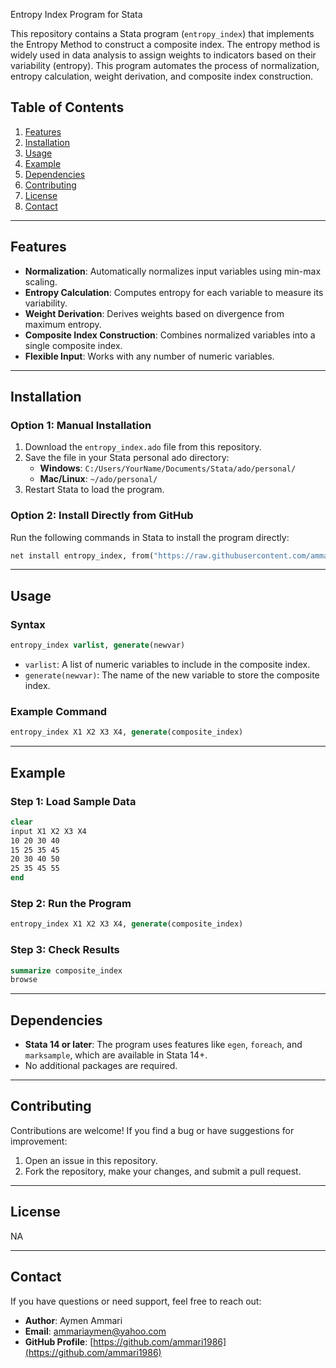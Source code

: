 Entropy Index Program for Stata

This repository contains a Stata program (`entropy_index`) that implements the Entropy Method to construct a composite index. The entropy method is widely used in data analysis to assign weights to indicators based on their variability (entropy). This program automates the process of normalization, entropy calculation, weight derivation, and composite index construction.

## Table of Contents
1. [Features](#features)
2. [Installation](#installation)
3. [Usage](#usage)
4. [Example](#example)
5. [Dependencies](#dependencies)
6. [Contributing](#contributing)
7. [License](#license)
8. [Contact](#contact)

---

## Features
- **Normalization**: Automatically normalizes input variables using min-max scaling.
- **Entropy Calculation**: Computes entropy for each variable to measure its variability.
- **Weight Derivation**: Derives weights based on divergence from maximum entropy.
- **Composite Index Construction**: Combines normalized variables into a single composite index.
- **Flexible Input**: Works with any number of numeric variables.

---

## Installation

### Option 1: Manual Installation
1. Download the `entropy_index.ado` file from this repository.
2. Save the file in your Stata personal ado directory:
   - **Windows**: `C:/Users/YourName/Documents/Stata/ado/personal/`
   - **Mac/Linux**: `~/ado/personal/`
3. Restart Stata to load the program.

### Option 2: Install Directly from GitHub
Run the following commands in Stata to install the program directly:
```stata
net install entropy_index, from("https://raw.githubusercontent.com/ammari1986/entropy-index-stata/main")
```

---

## Usage

### Syntax
```stata
entropy_index varlist, generate(newvar)
```

- `varlist`: A list of numeric variables to include in the composite index.
- `generate(newvar)`: The name of the new variable to store the composite index.

### Example Command
```stata
entropy_index X1 X2 X3 X4, generate(composite_index)
```

---

## Example

### Step 1: Load Sample Data
```stata
clear
input X1 X2 X3 X4
10 20 30 40
15 25 35 45
20 30 40 50
25 35 45 55
end
```

### Step 2: Run the Program
```stata
entropy_index X1 X2 X3 X4, generate(composite_index)
```

### Step 3: Check Results
```stata
summarize composite_index
browse
```

---

## Dependencies
- **Stata 14 or later**: The program uses features like `egen`, `foreach`, and `marksample`, which are available in Stata 14+.
- No additional packages are required.

---

## Contributing
Contributions are welcome! If you find a bug or have suggestions for improvement:
1. Open an issue in this repository.
2. Fork the repository, make your changes, and submit a pull request.

---

## License
NA

---

## Contact
If you have questions or need support, feel free to reach out:
- **Author**: Aymen Ammari
- **Email**: ammariaymen@yahoo.com
- **GitHub Profile**: [https://github.com/ammari1986](https://github.com/ammari1986)